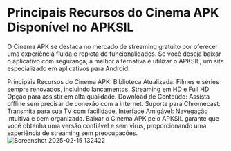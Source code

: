 # Principais Recursos do Cinema APK Disponível no APKSIL

O Cinema APK se destaca no mercado de streaming gratuito por oferecer uma experiência fluida e repleta de funcionalidades. Se você deseja baixar o aplicativo com segurança, a melhor alternativa é utilizar o APKSIL, um site especializado em aplicativos para Android.

Principais Recursos do Cinema APK:
Biblioteca Atualizada: Filmes e séries sempre renovados, incluindo lançamentos.
Streaming em HD e Full HD: Opção para assistir em alta qualidade.
Download de Conteúdo: Assista offline sem precisar de conexão com a internet.
Suporte para Chromecast: Transmita para sua TV com facilidade.
Interface Amigável: Navegação intuitiva e bem organizada.
Baixar o Cinema APK pelo APKSIL garante que você obtenha uma versão confiável e sem vírus, proporcionando uma experiência de streaming sem preocupações.
![Screenshot 2025-02-15 132422](https://github.com/user-attachments/assets/d7c19617-4241-4ba3-9b9c-d1a345551578)
